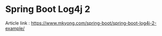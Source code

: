# Spring Boot Log4j 2

Article link : https://www.mkyong.com/spring-boot/spring-boot-log4j-2-example/